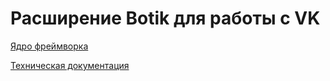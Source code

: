 # Расширение Botik для работы с VK

[Ядро фреймворка](https://github.com/dasstyx/botik)

[Техническая документация](https://botik.readthedocs.io)